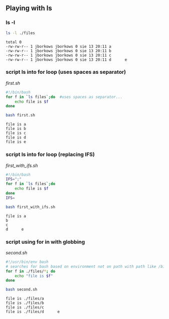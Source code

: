 ## Playing with ls
### ls -l
```bash
ls -l ./files
```
```
total 0
-rw-rw-r-- 1 jborkows jborkows 0 sie 13 20:11 a
-rw-rw-r-- 1 jborkows jborkows 0 sie 13 20:11 b
-rw-rw-r-- 1 jborkows jborkows 0 sie 13 20:11 c
-rw-rw-r-- 1 jborkows jborkows 0 sie 13 20:11 d      e
```
### script ls into for loop (uses spaces as separator)
_first.sh_
```bash
#!/bin/bash
for f in `ls files`;do  #uses spaces as separator...
	echo file is $f
done
```
```bash
bash first.sh
```
```
file is a
file is b
file is c
file is d
file is e
```
### script ls into for loop (replacing IFS)
_first_with_ifs.sh_
```bash
#!/bin/bash
IFS=";"
for f in `ls files`;do 
	echo file is $f
done
IFS=

```
```bash
bash first_with_ifs.sh
```
```
file is a
b
c
d      e
```
### script using for in with globbing
_second.sh_
```bash
#!/usr/bin/env bash 
# searches for bash based on environment not on path with path like /bin/bash
for f in ./files/*; do 
	echo "file is $f"
done
```
```bash
bash second.sh
```
```
file is ./files/a
file is ./files/b
file is ./files/c
file is ./files/d      e
```

